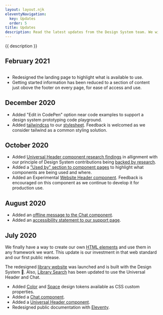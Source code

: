 ```yaml
---
layout: layout.njk
eleventyNavigation:
  key: Updates
  order: 5
title: Updates
description: Read the latest updates from the Design System team. We will highlight new features, changes, and progress.
---
```


{{ description }}

## February 2021

<img src="/static/images/redesigned-landing-page.png" alt="" />

- Redesigned the landing page to highlight what is available to use.
- Getting started information has been reduced to a section of content just obove the footer on every page, for ease of access and use.

## December 2020

- Added "Edit in CodePen" option near code examples to support a design system prototyping code playground.
- Added [tailwindcss](https://tailwindcss.com/) to our [stylesheet](/#css). Feedback is welcomed as we consider tailwind as a common styling solution.

## October 2020

- Added [Universal Header component research findings](/components/universal-header/#research) in allignment with our principle of Design System contributions being [backed by research](/support/#1.-backed-by-research).
- Added a ["Used by" section to component pages](/components/universal-header/#used-by) to highlight what components are being used and where.
- Added an <span class="badge badge--warning">Experimental</span> [Website Header component](/components/website-header). Feedback is encouraged on this component as we continue to develop it for production use.

## August 2020

- Added an [offline message to the Chat component](/components/chat).
- Added an [accessibility statement to our support page](/support/#accessibility).

## July 2020

We finally have a way to create our own [HTML elements](https://html.spec.whatwg.org/multipage/custom-elements.html) and use them in any framework we want. This update is our investment in that web standard and our first public release.

The redesigned [library website](https://www.lib.umich.edu/) was launched and is built with the Design System 🤩. Also, [Library Search](https://search.lib.umich.edu/) has been updated to use the Universal Header and Chat.

- Added [Color](/design-tokens#color) and [Space](/design-tokens#space) design tokens available as CSS custom properties.
- Added a [Chat component](/components/chat).
- Added a [Universal Header component](/components/universal-header).
- Redesigned public documentation with [Eleventy](https://www.11ty.dev/).
